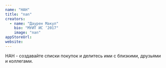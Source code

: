 ```yaml
---
name: "НАН"
title: "nan"
creators:
  - name: "Даурен Макул"
    bio: "МУИТ ИС ‘2017"
    image: "nan"
appStoreUrl:
website:
---
```


НАН - создавайте списки покупок и делитесь ими с близкими, друзьями и коллегами.
